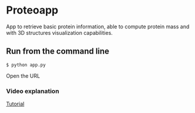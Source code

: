 # Proteoapp
App to retrieve basic protein information, able to compute protein mass and with 3D structures visualization capabilities.
## Run from the command line
```linux
$ python app.py
```
Open the URL
### Video explanation
[Tutorial](https://www.dropbox.com/s/eb7trbk5zfckfdt/Proteo%20App.mov?dl=0)
